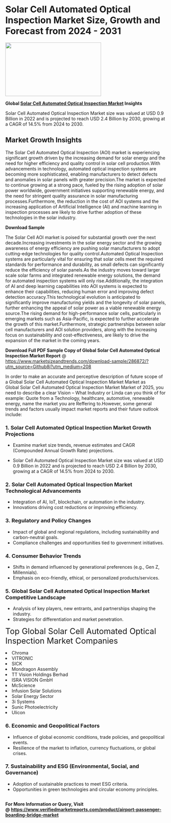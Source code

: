 <H1>Solar Cell Automated Optical Inspection Market Size, Growth and Forecast from 2024 - 2031</H1><img class="aligncenter size-medium wp-image-584254" src="https://thirdeyenews.in/wp-content/uploads/2024/09/Global-Market-Research-300x168.jpeg" alt="" width="300" height="168" /><p><strong>Global&nbsp;<a href="https://www.marketsizeandtrends.com/download-sample/286872/?utm_source=Github8j?utm_medium=208">Solar Cell Automated Optical Inspection Market</a> Insights</strong></p><p>Solar Cell Automated Optical Inspection Market size was valued at USD 0.9 Billion in 2022 and is projected to reach USD 2.4 Billion by 2030, growing at a CAGR of 14.5% from 2024 to 2030.</p><p><h2>Market Growth Insights</h2> <p>The Solar Cell Automated Optical Inspection (AOI) market is experiencing significant growth driven by the increasing demand for solar energy and the need for higher efficiency and quality control in solar cell production.With advancements in technology, automated optical inspection systems are becoming more sophisticated, enabling manufacturers to detect defects and anomalies in solar panels with greater precision.The market is expected to continue growing at a strong pace, fueled by the rising adoption of solar power worldwide, government initiatives supporting renewable energy, and the need for stringent quality assurance in solar manufacturing processes.Furthermore, the reduction in the cost of AOI systems and the increasing application of Artificial Intelligence (AI) and machine learning in inspection processes are likely to drive further adoption of these technologies in the solar industry.</p> <p><strong>Download Sample</strong></p> <p>The Solar Cell AOI market is poised for substantial growth over the next decade.Increasing investments in the solar energy sector and the growing awareness of energy efficiency are pushing solar manufacturers to adopt cutting-edge technologies for quality control.Automated Optical Inspection systems are particularly vital for ensuring that solar cells meet the required standards for performance and durability, as small defects can significantly reduce the efficiency of solar panels.As the industry moves toward larger scale solar farms and integrated renewable energy solutions, the demand for automated inspection systems will only rise.Additionally, the integration of AI and deep learning capabilities into AOI systems is expected to enhance their capabilities, reducing human error and improving defect detection accuracy.This technological evolution is anticipated to significantly improve manufacturing yields and the longevity of solar panels, further enhancing the appeal of solar power as a viable renewable energy source.The rising demand for high-performance solar cells, particularly in emerging markets such as Asia-Pacific, is expected to further accelerate the growth of this market.Furthermore, strategic partnerships between solar cell manufacturers and AOI solution providers, along with the increasing focus on sustainability and cost-effectiveness, are likely to drive the expansion of the market in the coming years.</p> <p><span class=""><strong>Download Full PDF Sample Copy of Global Solar Cell Automated Optical Inspection Market Report</strong> @ <a href="https://www.marketsizeandtrends.com/download-sample/286872/?utm_source=Github8j?utm_medium=208" target="_blank">https://www.marketsizeandtrends.com/download-sample/286872/?utm_source=Github8j?utm_medium=208</a></span></p><p>In order to make an accurate and perceptive description of future scope of a Global&nbsp;Solar Cell Automated Optical Inspection Market Market as Global&nbsp;Solar Cell Automated Optical Inspection Market Market of 2025, you need to describe a clear Vision &ndash; What Industry or Linda can you think of for example: Quote from a Technology, healthcare, automotive, renewable energy, name the market you are Reffering to.However, some general trends and factors usually impact market reports and their future outlook include:</p><h3>1.&nbsp;<strong>Solar Cell Automated Optical Inspection Market Growth Projections</strong></h3><ul><li>Examine market size trends, revenue estimates and CAGR (Compounded Annual Growth Rate) projections.</li><li><p>Solar Cell Automated Optical Inspection Market size was valued at USD 0.9 Billion in 2022 and is projected to reach USD 2.4 Billion by 2030, growing at a CAGR of 14.5% from 2024 to 2030.</p></li></ul><h3>2.&nbsp;<strong>Solar Cell Automated Optical Inspection Market Technological Advancements</strong></h3><ul><li>Integration of AI, IoT, blockchain, or automation in the industry.</li><li>Innovations driving cost reductions or improving efficiency.</li></ul><h3>3.&nbsp;<strong>Regulatory and Policy Changes</strong></h3><ul><li>Impact of global and regional regulations, including sustainability and carbon-neutral goals.</li><li>Compliance challenges and opportunities tied to government initiatives.</li></ul><h3>4.&nbsp;<strong>Consumer Behavior Trends</strong></h3><ul><li>Shifts in demand influenced by generational preferences (e.g., Gen Z, Millennials).</li><li>Emphasis on eco-friendly, ethical, or personalized products/services.</li></ul><h3>5.&nbsp;<strong>Global Solar Cell Automated Optical Inspection Market Competitive Landscape</strong></h3><ul><li>Analysis of key players, new entrants, and partnerships shaping the industry.</li><li>Strategies for differentiation and market penetration.</li></ul><p data-pm-slice="1 1 []"><span style="color: inherit; font-family: inherit; font-size: 25px;">Top Global Solar Cell Automated Optical Inspection Market Companies</span></p><div class="" data-test-id=""><p><li>Chroma</li><li> VITRONIC</li><li> SICK</li><li> Mondragon Assembly</li><li> TT Vision Holdings Berhad</li><li> ISRA VISION GmbH</li><li> McScience</li><li> Infusion Solar Solutions</li><li> Solar Energy Sector</li><li> 3i Systems</li><li> Sunic Photoelectricity</li><li> Ulicon</li></p></div><h3>6.&nbsp;<strong>Economic and Geopolitical Factors</strong></h3><ul><li>Influence of global economic conditions, trade policies, and geopolitical events.</li><li>Resilience of the market to inflation, currency fluctuations, or global crises.</li></ul><h3>7.&nbsp;<strong>Sustainability and ESG (Environmental, Social, and Governance)</strong></h3><ul><li>Adoption of sustainable practices to meet ESG criteria.</li><li>Opportunities in green technologies and circular economy principles.</li></ul><h2><strong style="font-size: 14px;">For More Information or Query, Visit @&nbsp;</strong><a style="background-color: #ffffff; font-size: 14px;" href="https://www.marketsizeandtrends.com/report/solar-cell-automated-optical-inspection-market/" target="_blank">https://www.verifiedmarketreports.com/product/airport-passenger-boarding-bridge-market</a></h2>